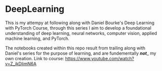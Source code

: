 # DeepLearning

This is my attempy at following along with Daniel Bourke's Deep Learning with PyTorch Course, through this series I aim to develop a foundational understanding of deep learning, 
neural networks, computer vision, applied machine learning, and PyTorch. 

The notebooks created within this repo result from trailing along with Daniel's series for the purpose of learning, and are fundementally _**not**__ my own creation. 
Link to course: https://www.youtube.com/watch?v=Z_ikDlimN6A 
